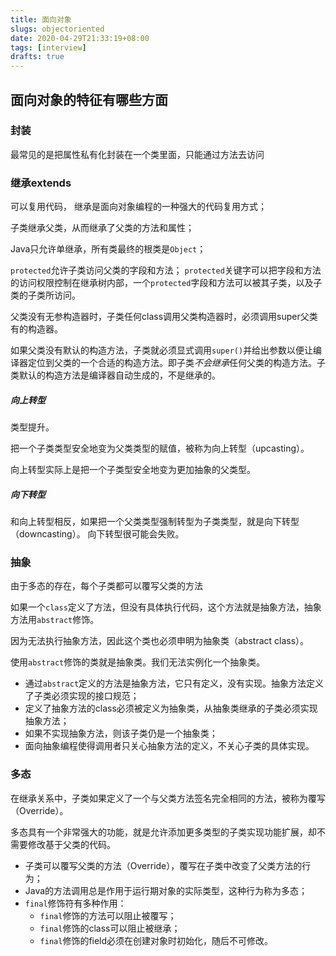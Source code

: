 ```yaml
---
title: 面向对象
slugs: objectoriented
date: 2020-04-29T21:33:19+08:00
tags: [interview]
drafts: true
---
```


## 面向对象的特征有哪些方面

### 封装

最常见的是把属性私有化封装在一个类里面，只能通过方法去访问

<!--more-->

### 继承extends

可以复用代码， 继承是面向对象编程的一种强大的代码复用方式； 

子类继承父类，从而继承了父类的方法和属性；

 Java只允许单继承，所有类最终的根类是`Object`； 

 `protected`允许子类访问父类的字段和方法；  `protected`关键字可以把字段和方法的访问权限控制在继承树内部，一个`protected`字段和方法可以被其子类，以及子类的子类所访问。 

父类没有无参构造器时，子类任何class调用父类构造器时，必须调用super父类有的构造器。

如果父类没有默认的构造方法，子类就必须显式调用`super()`并给出参数以便让编译器定位到父类的一个合适的构造方法。即子类*不会继承*任何父类的构造方法。子类默认的构造方法是编译器自动生成的，不是继承的。

##### 向上转型

类型提升。

把一个子类类型安全地变为父类类型的赋值，被称为向上转型（upcasting）。

向上转型实际上是把一个子类型安全地变为更加抽象的父类型。

##### 向下转型

 和向上转型相反，如果把一个父类类型强制转型为子类类型，就是向下转型（downcasting）。  向下转型很可能会失败。 

### 抽象

 由于多态的存在，每个子类都可以覆写父类的方法 

如果一个`class`定义了方法，但没有具体执行代码，这个方法就是抽象方法，抽象方法用`abstract`修饰。

因为无法执行抽象方法，因此这个类也必须申明为抽象类（abstract class）。

使用`abstract`修饰的类就是抽象类。我们无法实例化一个抽象类。

- 通过`abstract`定义的方法是抽象方法，它只有定义，没有实现。抽象方法定义了子类必须实现的接口规范；
- 定义了抽象方法的class必须被定义为抽象类，从抽象类继承的子类必须实现抽象方法；
- 如果不实现抽象方法，则该子类仍是一个抽象类；
- 面向抽象编程使得调用者只关心抽象方法的定义，不关心子类的具体实现。

### 多态

 在继承关系中，子类如果定义了一个与父类方法签名完全相同的方法，被称为覆写（Override）。

 多态具有一个非常强大的功能，就是允许添加更多类型的子类实现功能扩展，却不需要修改基于父类的代码。 

- 子类可以覆写父类的方法（Override），覆写在子类中改变了父类方法的行为；
- Java的方法调用总是作用于运行期对象的实际类型，这种行为称为多态；
- `final`修饰符有多种作用：
  - `final`修饰的方法可以阻止被覆写；
  - `final`修饰的class可以阻止被继承；
  - `final`修饰的field必须在创建对象时初始化，随后不可修改。

